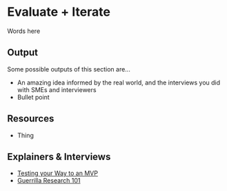 # Evaluate + Iterate

Words here

## Output

Some possible outputs of this section are...

* An amazing idea informed by the real world, and the interviews you did with SMEs and interviewers
* Bullet point


## Resources
* Thing

## Explainers & Interviews
* [Testing your Way to an MVP](https://www.youtube.com/watch?v=S-xeSxHuRVg)
* [Guerrilla Research 101](https://www.youtube.com/watch?v=JDnX_XE_rEo)
